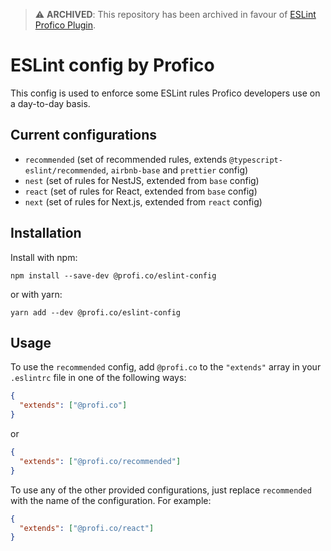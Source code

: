 > :warning: **ARCHIVED**: This repository has been archived in favour of [ESLint Profico Plugin](https://github.com/profico/eslint-plugin-profico).

# ESLint config by Profico

This config is used to enforce some ESLint rules Profico developers use on a day-to-day basis.

## Current configurations

- `recommended` (set of recommended rules, extends `@typescript-eslint/recommended`, `airbnb-base` and `prettier` config)
- `nest` (set of rules for NestJS, extended from `base` config)
- `react` (set of rules for React, extended from `base` config)
- `next` (set of rules for Next.js, extended from `react` config)

## Installation

Install with npm:

```
npm install --save-dev @profi.co/eslint-config
```

or with yarn:

```
yarn add --dev @profi.co/eslint-config
```

## Usage

To use the `recommended` config, add `@profi.co` to the `"extends"` array in your `.eslintrc` file in one of the following ways:

```json
{
  "extends": ["@profi.co"]
}
```

or

```json
{
  "extends": ["@profi.co/recommended"]
}
```

To use any of the other provided configurations, just replace `recommended` with the name of the configuration. For example:

```json
{
  "extends": ["@profi.co/react"]
}
```
